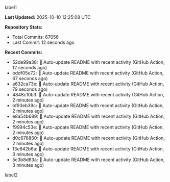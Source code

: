 
label1 
<!-- ACTIVITY_START -->
**Last Updated:** 2025-10-10 12:25:08 UTC

**Repository Stats:**
- Total Commits: 67056
- Last Commit: 12 seconds ago

**Recent Commits:**
- 52de99a38: 🤖 Auto-update README with recent activity (GitHub Action, 12 seconds ago)
- bddf05e72: 🤖 Auto-update README with recent activity (GitHub Action, 67 seconds ago)
- a632ca73e: 🤖 Auto-update README with recent activity (GitHub Action, 79 seconds ago)
- 4848c10b3: 🤖 Auto-update README with recent activity (GitHub Action, 2 minutes ago)
- bf93eb39c: 🤖 Auto-update README with recent activity (GitHub Action, 2 minutes ago)
- e8a54b689: 🤖 Auto-update README with recent activity (GitHub Action, 2 minutes ago)
- f9994c53e: 🤖 Auto-update README with recent activity (GitHub Action, 2 minutes ago)
- d0c676860: 🤖 Auto-update README with recent activity (GitHub Action, 2 minutes ago)
- 13e842b6a: 🤖 Auto-update README with recent activity (GitHub Action, 3 minutes ago)
- 5c3b8d63a: 🤖 Auto-update README with recent activity (GitHub Action, 3 minutes ago)
<!-- ACTIVITY_END -->

label2
